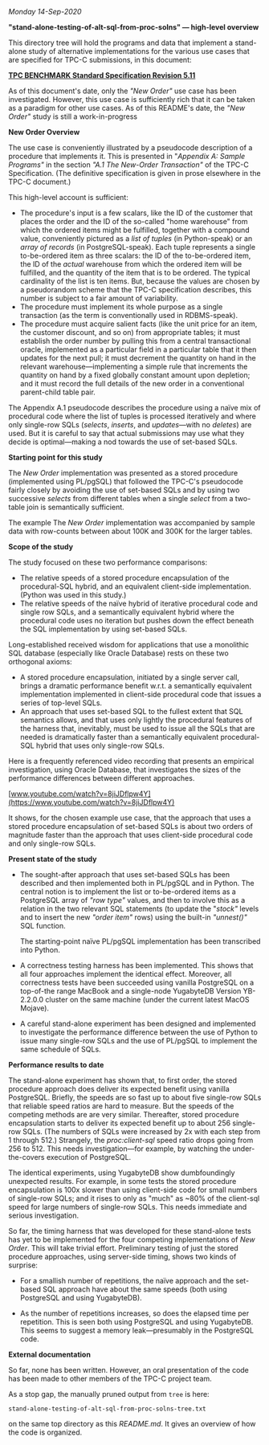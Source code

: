 _Monday 14-Sep-2020_

**"stand-alone-testing-of-alt-sql-from-proc-solns" — high-level overview**

This directory tree will hold the programs and data that implement a stand-alone study of alternative implementations for the various use cases that are specified for TPC-C submissions, in this document:

[**TPC BENCHMARK Standard Specification Revision 5.11**](http://www.tpc.org/tpc_documents_current_versions/pdf/tpc-c_v5.11.0.pdf)

As of this document's date, only the _"New Order"_ use case has been investigated. However, this use case is sufficiently rich that it can be taken as a paradigm for other use cases. As of this README's date, the _"New Order"_ study is still a work-in-progress

**New Order Overview**

The use case is conveniently illustrated by a pseudocode description of a procedure that implements it. This is presented in "_Appendix A: Sample Programs"_ in the section _"A.1 The New-Order Transaction"_ of the TPC-C Specification. (The definitive specification is given in prose elsewhere in the TPC-C document.)

This high-level account is sufficient:

- The procedure's input is a few scalars, like the ID of the customer that places the order and the ID of the so-called "home warehouse" from which the ordered items might be fulfilled, together with a compound value, conveniently pictured as a _list of tuples_ (in Python-speak) or an _array of records_ (in PostgreSQL-speak). Each tuple represents a single to-be-ordered item as three scalars: the ID of the to-be-ordered item, the ID of the _actual_ warehouse from which the ordered item will be fulfilled, and the quantity of the item that is to be ordered. The typical cardinality of the list is ten items. But, because the values are chosen by a pseudorandom scheme that the TPC-C specification describes, this number is subject to a fair amount of variability.
- The procedure must implement its whole purpose as a single transaction (as the term is conventionally used in RDBMS-speak).
- The procedure must acquire salient facts (like the unit price for an item, the customer discount, and so on) from appropriate tables; it must establish the order number by pulling this from a central transactional oracle, implemented as a particular field in a particular table that it then updates for the next pull; it must decrement the quantity on hand in the relevant warehouse—implementing a simple rule that increments the quantity on hand by a fixed globally constant amount upon depletion; and it must record the full details of the new order in a conventional parent-child table pair.

The Appendix A.1 pseudocode describes the procedure using a naïve mix of procedural code where the list of tuples is processed iteratively and where only single-row SQLs (_selects_, _inserts_, and _updates_—with no _deletes_) are used. But it is careful to say that actual submissions may use what they decide is optimal—making a nod towards the use of set-based SQLs.

**Starting point for this study**

The _New Order_ implementation was presented as a stored procedure (implemented using PL/pgSQL) that followed the TPC-C's pseudocode fairly closely by avoiding the use of set-based SQLs and by using two successive _selects_ from different tables when a single _select_ from a two-table join is semantically sufficient.

The example The _New Order_ implementation was accompanied by sample data with row-counts between about 100K and 300K for the larger tables.

**Scope of the study**

The study focused on these two performance comparisons:

- The relative speeds of a stored procedure encapsulation of the procedural-SQL hybrid, and an equivalent client-side implementation. (Python was used in this study.)
- The relative speeds of the naïve hybrid of iterative procedural code and single row SQLs, and a semantically equivalent hybrid where the procedural code uses no iteration but pushes down the effect beneath the SQL implementation by using set-based SQLs.

Long-established received wisdom for applications that use a monolithic SQL database (especially like Oracle Database) rests on these two orthogonal axioms:

- A stored procedure encapsulation, initiated by a single server call, brings a dramatic performance benefit w.r.t. a semantically equivalent implementation implemented in client-side procedural code that issues a series of top-level SQLs.
- An approach that uses set-based SQL to the fullest extent that SQL semantics allows, and that uses only lightly the procedural features of the harness that, inevitably, must be used to issue all the SQLs that are needed is dramatically faster than a semantically equivalent procedural-SQL hybrid that uses only single-row SQLs.

Here is a frequently referenced video recording that presents an empirical investigation, using Oracle Database, that investigates the sizes of the performance differences between different approaches.

[www.youtube.com/watch?v=8jiJDflpw4Y](https://www.youtube.com/watch?v=8jiJDflpw4Y)

It shows, for the chosen example use case, that the approach that uses a stored procedure encapsulation of set-based SQLs is about two orders of magnitude faster than the approach that uses client-side procedural code and only single-row SQLs.


**Present state of the study**

- The sought-after approach that uses set-based SQLs has been described and then implemented both in PL/pgSQL and in Python. The central notion is to implement the list or to-be-ordered items as a PostgreSQL array of _"row type"_ values, and then to involve this as a relation in the two relevant SQL statements (to update the "_stock"_ levels and to insert the new _"order item"_ rows) using the built-in _"unnest()"_ SQL function.

  The starting-point naïve PL/pgSQL implementation has been transcribed into Python.

- A correctness testing harness has been implemented. This shows that all four approaches implement the identical effect. Moreover, all correctness tests have been succeeded using vanilla PostgreSQL on a top-of-the range MacBook and a single-node YugabyteDB Version YB-2.2.0.0 cluster on the same machine (under the current latest MacOS Mojave).

- A careful stand-alone experiment has been designed and implemented to investigate the performance difference between the use of Python to issue many single-row SQLs and the use of PL/pgSQL to implement the same schedule of SQLs.

**Performance results to date**

The stand-alone experiment has shown that, to first order, the stored procedure approach does deliver its expected benefit using vanilla PostgreSQL. Briefly, the speeds are so fast up to about five single-row SQLs that reliable speed ratios are hard to measure. But the speeds of the competing methods are are very similar. Thereafter, stored procedure encapsulation starts to deliver its expected benefit up to about 256 single-row SQLs. (The numbers of SQLs were increased by 2x with each step from 1 through 512.) Strangely, the _proc:client-sql_ speed ratio drops going from 256 to 512. This needs investigation—for example, by watching the under-the-covers execution of PostgreSQL.

The identical experiments, using YugabyteDB show dumbfoundingly unexpected results. For example, in some tests the stored procedure encapsulation is 100x slower than using client-side code for small numbers of single-row SQLs; and it rises to only as "much" as ~80% of the client-sql speed for large numbers of single-row SQLs. This needs immediate and serious investigation.

So far, the timing harness that was developed for these stand-alone tests has yet to be implemented for the four competing implementations of _New Order_. This will take trivial effort. Preliminary testing of just the stored procedure approaches, using server-side timing, shows two kinds of surprise:

- For a smallish number of repetitions, the naïve approach and the set-based SQL approach have about the same speeds (both using PostgreSQL and using YugabyteDB).

- As the number of repetitions increases, so does the elapsed time per repetition. This is seen both using PostgreSQL and using YugabyteDB. This seems to suggest a memory leak—presumably in the PostgreSQL code.

**External documentation**

So far, none has been written. However, an oral presentation of the code has been made to other members of the TPC-C project team.

As a stop gap, the manually pruned output from `tree` is here:

```
stand-alone-testing-of-alt-sql-from-proc-solns-tree.txt
```

on the same top directory as this _README.md_. It gives an overview of how the code is organized.